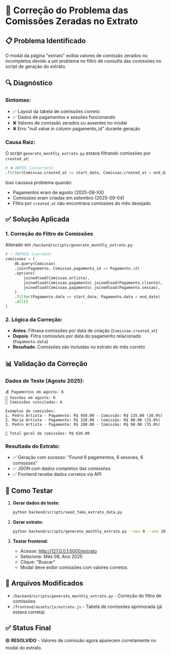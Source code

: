 # 🔧 Correção do Problema das Comissões Zeradas no Extrato

## 📋 **Problema Identificado**

O modal da página "extrato" exibia valores de comissão zerados ou incompletos devido a um problema no filtro de consulta das comissões no script de geração do extrato.

## 🔍 **Diagnóstico**

### Sintomas:
- ✅ Layout da tabela de comissões correto
- ✅ Dados de pagamentos e sessões funcionando
- ❌ Valores de comissão zerados ou ausentes no modal
- ❌ Erro "null value in column pagamento_id" durante geração

### Causa Raiz:
O script `generate_monthly_extrato.py` estava filtrando comissões por `created_at`:
```python
# ❌ ANTES (incorreto)
.filter(Comissao.created_at >= start_date, Comissao.created_at < end_date)
```

Isso causava problema quando:
- Pagamentos eram de agosto (2025-08-XX)
- Comissões eram criadas em setembro (2025-09-04)
- Filtro por `created_at` não encontrava comissões do mês desejado

## ✅ **Solução Aplicada**

### 1. Correção do Filtro de Comissões
Alterado em `/backend/scripts/generate_monthly_extrato.py`:

```python
# ✅ DEPOIS (correto)
comissoes = (
    db.query(Comissao)
    .join(Pagamento, Comissao.pagamento_id == Pagamento.id)
    .options(
        joinedload(Comissao.artista),
        joinedload(Comissao.pagamento).joinedload(Pagamento.cliente),
        joinedload(Comissao.pagamento).joinedload(Pagamento.sessao),
    )
    .filter(Pagamento.data >= start_date, Pagamento.data < end_date)
    .all()
)
```

### 2. Lógica da Correção:
- **Antes**: Filtrava comissões por data de criação (`Comissao.created_at`)
- **Depois**: Filtra comissões por data do pagamento relacionado (`Pagamento.data`)
- **Resultado**: Comissões são incluídas no extrato do mês correto

## 📊 **Validação da Correção**

### Dados de Teste (Agosto 2025):
```
💰 Pagamentos em agosto: 6
📝 Sessões em agosto: 6
🎯 Comissões vinculadas: 6

Exemplos de comissões:
1. Pedro Artista - Pagamento: R$ 450.00 - Comissão: R$ 135.00 (30.0%)
2. Maria Artista - Pagamento: R$ 320.00 - Comissão: R$ 80.00 (25.0%)
3. Pedro Artista - Pagamento: R$ 280.00 - Comissão: R$ 98.00 (35.0%)

🎯 Total geral de comissões: R$ 626.00
```

### Resultado do Extrato:
- ✅ Geração com sucesso: "Found 6 pagamentos, 6 sessoes, 6 comissoes"
- ✅ JSON com dados completos das comissões
- ✅ Frontend recebe dados corretos via API

## 🚀 **Como Testar**

1. **Gerar dados de teste:**
   ```bash
   python backend/scripts/seed_fake_extrato_data.py
   ```

2. **Gerar extrato:**
   ```bash
   python backend/scripts/generate_monthly_extrato.py --mes 8 --ano 2025 --force
   ```

3. **Testar frontend:**
   - Acesse: http://127.0.0.1:5000/extrato
   - Selecione: Mês 08, Ano 2025
   - Clique: "Buscar"
   - Modal deve exibir comissões com valores corretos

## 🔗 **Arquivos Modificados**

- `/backend/scripts/generate_monthly_extrato.py` - Correção do filtro de comissões
- `/frontend/assets/js/extrato.js` - Tabela de comissões aprimorada (já estava correta)

## ✅ **Status Final**

🟢 **RESOLVIDO** - Valores de comissão agora aparecem corretamente no modal do extrato.
